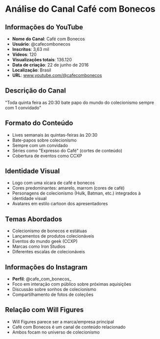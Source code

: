 # Análise do Canal Café com Bonecos

## Informações do YouTube
- **Nome do Canal**: Café com Bonecos
- **Usuário**: @cafecombonecos
- **Inscritos**: 3,63 mil
- **Vídeos**: 120
- **Visualizações totais**: 136.120
- **Data de criação**: 22 de junho de 2016
- **Localização**: Brasil
- **URL**: www.youtube.com/@cafecombonecos

## Descrição do Canal
"Toda quinta feira as 20:30 bate papo do mundo do colecionismo sempre com 1 convidado"

## Formato do Conteúdo
- Lives semanais às quintas-feiras às 20:30
- Bate-papos sobre colecionismo
- Sempre com um convidado
- Séries como "Expresso do Café" (cortes de conteúdo)
- Cobertura de eventos como CCXP

## Identidade Visual
- Logo com uma xícara de café e bonecos
- Cores predominantes: amarelo, marrom (cores de café)
- Personagens de colecionismo (Hulk, Batman, etc.) integrados à identidade visual
- Avatares em estilo cartoon dos apresentadores

## Temas Abordados
- Colecionismo de bonecos e estátuas
- Lançamentos de produtos colecionáveis
- Eventos do mundo geek (CCXP)
- Marcas como Iron Studios
- Diferentes escalas de colecionáveis

## Informações do Instagram
- **Perfil**: @cafe_com_bonecos_
- Foco em interação com público sobre próximas aquisições
- Discussão sobre sonhos de colecionismo
- Compartilhamento de fotos de coleções

## Relação com Will Figures
- Will Figures parece ser a marca/empresa principal
- Café com Bonecos é um canal de conteúdo relacionado
- Ambos focam no universo de colecionismo
